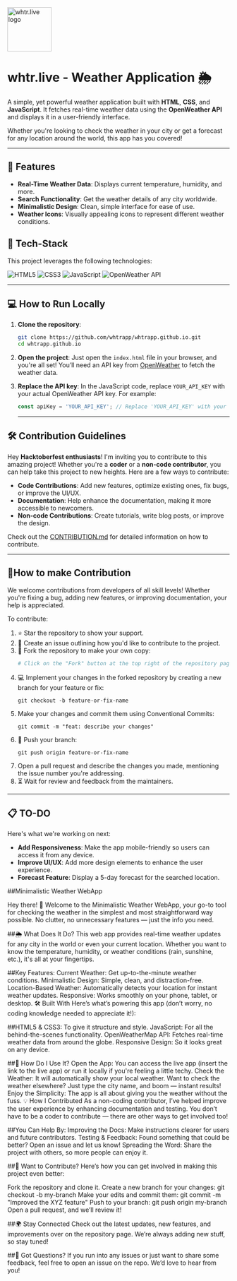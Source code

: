 <img src="https://whtrapp.github.io/img/logo.png" width="100px" alt="whtr.live logo"/>

# whtr.live - Weather Application 🌦️
A simple, yet powerful weather application built with **HTML**, **CSS**, and **JavaScript**. It fetches real-time weather data using the **OpenWeather API** and displays it in a user-friendly interface.

Whether you're looking to check the weather in your city or get a forecast for any location around the world, this app has you covered!

---

## 🌟 Features
- **Real-Time Weather Data**: Displays current temperature, humidity, and more.
- **Search Functionality**: Get the weather details of any city worldwide.
- **Minimalistic Design**: Clean, simple interface for ease of use.
- **Weather Icons**: Visually appealing icons to represent different weather conditions.
  
## 🚀 Tech-Stack
This project leverages the following technologies:

![HTML5](https://img.shields.io/badge/html5-%23E34F26.svg?style=for-the-badge&logo=html5&logoColor=white) 
![CSS3](https://img.shields.io/badge/css3-%231572B6.svg?style=for-the-badge&logo=css3&logoColor=white)
![JavaScript](https://img.shields.io/badge/javascript-F7DF1E?style=for-the-badge&logo=javascript&logoColor=#F7DF1E)
![OpenWeather API](https://img.shields.io/badge/api-OpenWeatherAPI-blue?style=for-the-badge&logo=api)

---
## 💻 How to Run Locally

1. **Clone the repository**:
   ```bash
   git clone https://github.com/whtrapp/whtrapp.github.io.git
   cd whtrapp.github.io
   ```
2. **Open the project**:
   Just open the `index.html` file in your browser, and you're all set! You’ll need an API key from [OpenWeather](https://openweathermap.org/) to fetch the weather data.

3. **Replace the API key**: 
   In the JavaScript code, replace `YOUR_API_KEY` with your actual OpenWeather API key. For example:

   ```javascript
   const apiKey = 'YOUR_API_KEY'; // Replace 'YOUR_API_KEY' with your OpenWeather API key
   ```
   ---

  ## 🛠️ Contribution Guidelines

Hey **Hacktoberfest enthusiasts**! I'm inviting you to contribute to this amazing project! Whether you're a **coder** or a **non-code contributor**, you can help take this project to new heights. Here are a few ways to contribute:

- **Code Contributions**: Add new features, optimize existing ones, fix bugs, or improve the UI/UX.
- **Documentation**: Help enhance the documentation, making it more accessible to newcomers.
- **Non-code Contributions**: Create tutorials, write blog posts, or improve the design.

Check out the [CONTRIBUTION.md](https://github.com/whtrapp/whtrapp.github.io/blob/main/CONTRIBUTING.md) for detailed information on how to contribute.

---
## 🤝How to make Contribution

We welcome contributions from developers of all skill levels! Whether you're fixing a bug, adding new features, or improving documentation, your help is appreciated. 

To contribute:

1. ⭐ Star the repository to show your support.
2. 📝 Create an issue outlining how you'd like to contribute to the project.
3. 🍴 Fork the repository to make your own copy:
   ```sh
   # Click on the "Fork" button at the top right of the repository page
4. 💻 Implement your changes in the forked repository by creating a new branch for your feature or fix:
   ```
   git checkout -b feature-or-fix-name
   ```
5. Make your changes and commit them using Conventional Commits:
   ```
   git commit -m "feat: describe your changes"
   ```
6. 🔄 Push your branch:
   ```
   git push origin feature-or-fix-name
   ```
7. Open a pull request and describe the changes you made, mentioning the issue number you're addressing.
8. ⏳ Wait for review and feedback from the maintainers.

---
   ## 📋 TO-DO

Here's what we're working on next:

- **Add Responsiveness**: Make the app mobile-friendly so users can access it from any device.
- **Improve UI/UX**: Add more design elements to enhance the user experience.
- **Forecast Feature**: Display a 5-day forecast for the searched location.


##Minimalistic Weather WebApp

Hey there! 👋 Welcome to the Minimalistic Weather WebApp, your go-to tool for checking the weather in the simplest and most straightforward way possible. No clutter, no unnecessary features — just the info you need.

##🌦 What Does It Do?
This web app provides real-time weather updates for any city in the world or even your current location. Whether you want to know the temperature, humidity, or weather conditions (rain, sunshine, etc.), it's all at your fingertips.

##Key Features:
Current Weather: Get up-to-the-minute weather conditions.
Minimalistic Design: Simple, clean, and distraction-free.
Location-Based Weather: Automatically detects your location for instant weather updates.
Responsive: Works smoothly on your phone, tablet, or desktop.
🛠 Built With
Here’s what’s powering this app (don’t worry, no coding knowledge needed to appreciate it!):

##HTML5 & CSS3: To give it structure and style.
JavaScript: For all the behind-the-scenes functionality.
OpenWeatherMap API: Fetches real-time weather data from around the globe.
Responsive Design: So it looks great on any device.

##🎯 How Do I Use It?
Open the App: You can access the live app (insert the link to the live app) or run it locally if you're feeling a little techy.
Check the Weather: It will automatically show your local weather. Want to check the weather elsewhere? Just type the city name, and boom — instant results!
Enjoy the Simplicity: The app is all about giving you the weather without the fuss.
💡 How I Contributed
As a non-coding contributor, I’ve helped improve the user experience by enhancing documentation and testing. You don’t have to be a coder to contribute — there are other ways to get involved too!

##You Can Help By:
Improving the Docs: Make instructions clearer for users and future contributors.
Testing & Feedback: Found something that could be better? Open an issue and let us know!
Spreading the Word: Share the project with others, so more people can enjoy it.

##🚀 Want to Contribute?
Here’s how you can get involved in making this project even better:

Fork the repository and clone it.
Create a new branch for your changes:
git checkout -b my-branch
Make your edits and commit them:
git commit -m "Improved the XYZ feature"
Push to your branch:
git push origin my-branch
Open a pull request, and we’ll review it!

##🌍 Stay Connected 
Check out the latest updates, new features, and improvements over on the repository page. We’re always adding new stuff, so stay tuned!

##💬 Got Questions?
If you run into any issues or just want to share some feedback, feel free to open an issue on the repo. We’d love to hear from you!

